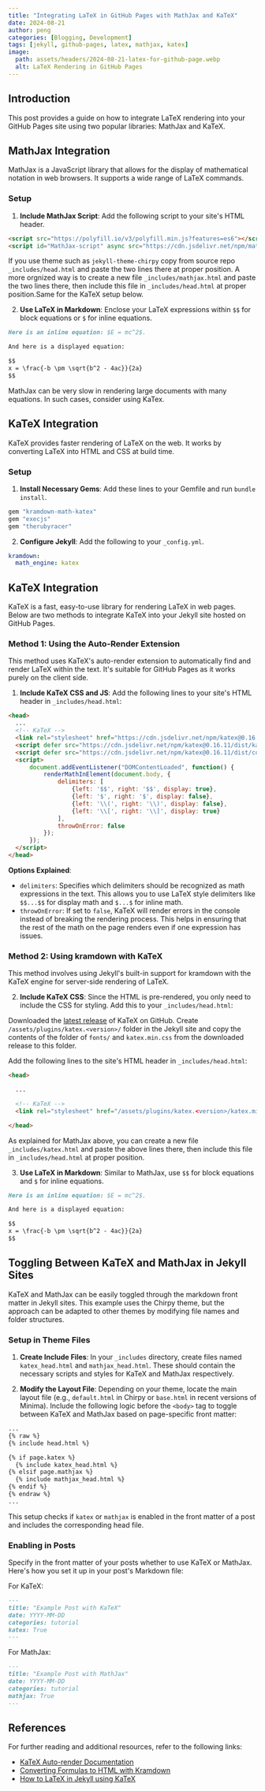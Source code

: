 ```yaml
---
title: "Integrating LaTeX in GitHub Pages with MathJax and KaTeX"
date: 2024-08-21
author: peng
categories: [Blogging, Development]
tags: [jekyll, github-pages, latex, mathjax, katex]
image:
  path: assets/headers/2024-08-21-latex-for-github-page.webp
  alt: LaTeX Rendering in GitHub Pages
---
```


## Introduction

This post provides a guide on how to integrate LaTeX rendering into your GitHub Pages site using two popular libraries: MathJax and KaTeX.

## MathJax Integration

MathJax is a JavaScript library that allows for the display of mathematical notation in web browsers. It supports a wide range of LaTeX commands.

### Setup

1. **Include MathJax Script**: Add the following script to your site's HTML header.

```html
<script src="https://polyfill.io/v3/polyfill.min.js?features=es6"></script>
<script id="MathJax-script" async src="https://cdn.jsdelivr.net/npm/mathjax@3/es5/tex-mml-chtml.js"></script>
```

If you use theme such as `jekyll-theme-chirpy` copy from source repo `_includes/head.html` and paste the two lines there at proper position.
A more orgnized way is to create a new file `_includes/mathjax.html` and paste the two lines there, then include this file in `_includes/head.html` at proper position.Same for the KaTeX setup below. 


2. **Use LaTeX in Markdown**: Enclose your LaTeX expressions within `$$` for block equations or `$` for inline equations.

```markdown
Here is an inline equation: $E = mc^2$.

And here is a displayed equation:

$$
x = \frac{-b \pm \sqrt{b^2 - 4ac}}{2a}
$$
```
MathJax can be very slow in rendering large documents with many equations. In such cases, consider using KaTex.

## KaTeX Integration

KaTeX provides faster rendering of LaTeX on the web. It works by converting LaTeX into HTML and CSS at build time.

### Setup

1. **Install Necessary Gems**: Add these lines to your Gemfile and run `bundle install`.

```ruby
gem "kramdown-math-katex"
gem "execjs"
gem "therubyracer"
```

2. **Configure Jekyll**: Add the following to your `_config.yml`.

```yaml
kramdown:
  math_engine: katex
```

## KaTeX Integration

KaTeX is a fast, easy-to-use library for rendering LaTeX in web pages. Below are two methods to integrate KaTeX into your Jekyll site hosted on GitHub Pages.

### Method 1: Using the Auto-Render Extension

This method uses KaTeX's auto-render extension to automatically find and render LaTeX within the text. It's suitable for GitHub Pages as it works purely on the client side.

1. **Include KaTeX CSS and JS**: Add the following lines to your site's HTML header in `_includes/head.html`:

```html
<head>
  ...
  <!-- KaTeX -->
  <link rel="stylesheet" href="https://cdn.jsdelivr.net/npm/katex@0.16.11/dist/katex.min.css" integrity="sha384-nB0miv6/jRmo5UMMR1wu3Gz6NLsoTkbqJghGIsx//Rlm+ZU03BU6SQNC66uf4l5+" crossorigin="anonymous">
  <script defer src="https://cdn.jsdelivr.net/npm/katex@0.16.11/dist/katex.min.js" integrity="sha384-7zkQWkzuo3B5mTepMUcHkMB5jZaolc2xDwL6VFqjFALcbeS9Ggm/Yr2r3Dy4lfFg" crossorigin="anonymous"></script>
  <script defer src="https://cdn.jsdelivr.net/npm/katex@0.16.11/dist/contrib/auto-render.min.js" integrity="sha384-43gviWU0YVjaDtb/GhzOouOXtZMP/7XUzwPTstBeZFe/+rCMvRwr4yROQP43s0Xk" crossorigin="anonymous"></script>
  <script>
      document.addEventListener("DOMContentLoaded", function() {
          renderMathInElement(document.body, {
              delimiters: [
                  {left: '$$', right: '$$', display: true},
                  {left: '$', right: '$', display: false},
                  {left: '\\(', right: '\\)', display: false},
                  {left: '\\[', right: '\\]', display: true}
              ],
              throwOnError: false
          });
      });
  </script>
</head>
```

**Options Explained**:
- `delimiters`: Specifies which delimiters should be recognized as math expressions in the text. This allows you to use LaTeX style delimiters like `$$...$$` for display math and `$...$` for inline math.
- `throwOnError`: If set to `false`, KaTeX will render errors in the console instead of breaking the rendering process. This helps in ensuring that the rest of the math on the page renders even if one expression has issues.

### Method 2: Using kramdown with KaTeX

This method involves using Jekyll's built-in support for kramdown with the KaTeX engine for server-side rendering of LaTeX.

2. **Include KaTeX CSS**: Since the HTML is pre-rendered, you only need to include the CSS for styling. Add this to your `_includes/head.html`:

Downloaded the [latest release](https://github.com/KaTeX/KaTeX/releases) of KaTeX on GitHub. Create `/assets/plugins/katex.<version>/` folder in the Jekyll site and copy the contents of the folder of `fonts/` and `katex.min.css` from the downloaded release to this folder.

Add the following lines to the site's HTML header in `_includes/head.html`:

```html
<head>

  ...

  <!-- KaTeX -->
  <link rel="stylesheet" href="/assets/plugins/katex.<version>/katex.min.css">

</head>
```

As explained for MathJax above, you can create a new file `_includes/katex.html` and paste the above lines there, then include this file in `_includes/head.html` at proper position.


3. **Use LaTeX in Markdown**: Similar to MathJax, use `$$` for block equations and `$` for inline equations.

```markdown
Here is an inline equation: $E = mc^2$.

And here is a displayed equation:

$$
x = \frac{-b \pm \sqrt{b^2 - 4ac}}{2a}
$$
```

## Toggling Between KaTeX and MathJax in Jekyll Sites

KaTeX and MathJax can be easily toggled through the markdown front matter in Jekyll sites. This example uses the Chirpy theme, but the approach can be adapted to other themes by modifying file names and folder structures.

### Setup in Theme Files

1. **Create Include Files**: In your `_includes` directory, create files named `katex_head.html` and `mathjax_head.html`. These should contain the necessary scripts and styles for KaTeX and MathJax respectively.

2. **Modify the Layout File**: Depending on your theme, locate the main layout file (e.g., `default.html` in Chirpy or `base.html` in recent versions of Minima). Include the following logic before the `<body>` tag to toggle between KaTeX and MathJax based on page-specific front matter:

```html
...
{% raw %}
{% include head.html %}

{% if page.katex %}
  {% include katex_head.html %}
{% elsif page.mathjax %}
  {% include mathjax_head.html %}
{% endif %}
{% endraw %}
...
```

This setup checks if `katex` or `mathjax` is enabled in the front matter of a post and includes the corresponding head file.

### Enabling in Posts

Specify in the front matter of your posts whether to use KaTeX or MathJax. Here's how you set it up in your post's Markdown file:

For KaTeX:

```markdown
---
title: "Example Post with KaTeX"
date: YYYY-MM-DD
categories: tutorial
katex: True
---
```

For MathJax:

```markdown
---
title: "Example Post with MathJax"
date: YYYY-MM-DD
categories: tutorial
mathjax: True
---
```

## References

For further reading and additional resources, refer to the following links:

- [KaTeX Auto-render Documentation](https://katex.org/docs/autorender)
- [Converting Formulas to HTML with Kramdown](https://gendignoux.com/blog/2020/05/23/katex.html#converting-formulas-to-html-with-kramdown)
- [How to LaTeX in Jekyll using KaTeX](https://www.xuningyang.com/blog/2021-01-11-katex-with-jekyll)
